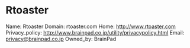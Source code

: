 
# Rtoaster

Name: Rtoaster
Domain: rtoaster.com
Home: http://www.rtoaster.com
Privacy_policy: http://www.brainpad.co.jp/utility/privacypolicy.html
Email: privacy@brainpad.co.jp
Owned_by: BrainPad
